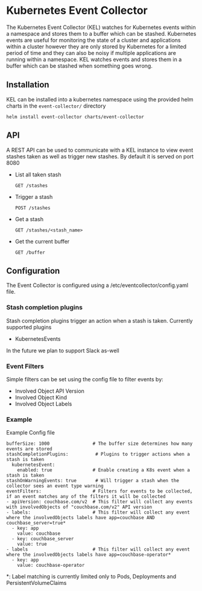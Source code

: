 # Kubernetes Event Collector

The Kubernetes Event Collector (KEL) watches for Kubernetes events within a namespace
and stores them to a buffer which can be stashed. Kubernetes events are useful
for monitoring the state of a cluster and applications within a cluster however
they are only stored by Kubernetes for a limited period of time and they can also
be noisy if multiple applications are running within a namespace. KEL watches 
events and stores them in a buffer which can be stashed when something goes wrong.

## Installation

KEL can be installed into a kubernetes namespace using the provided helm charts 
in the  `event-collector/` directory

```
helm install event-collector charts/event-collector
```

## API

A REST API can be used to communicate with a KEL instance to view event stashes
taken as well as trigger new stashes. By default it is served on port 8080

* List all taken stash

    `GET /stashes`

* Trigger a stash

    `POST /stashes`

* Get a stash

    `GET /stashes/<stash_name>`

* Get the current buffer

    `GET /buffer`

## Configuration
The Event Collector is configured using a /etc/eventcollector/config.yaml file. 

### Stash completion plugins
Stash completion plugins trigger an action when a stash is taken. Currently supported plugins
* KubernetesEvents

In the future we plan to support Slack as-well

### Event Filters
Simple filters can be set using the config file to filter events by:
* Involved Object API Version
* Involved Object Kind
* Involved Object Labels


### Example 
Example Config file
```
bufferSize: 1000                # The buffer size determines how many events are stored
stashCompletionPlugins:          # Plugins to trigger actions when a stash is taken 
  kubernetesEvent:
    enabled: true               # Enable creating a K8s event when a stash is taken
stashOnWarningEvents: true       # Will trigger a stash when the collector sees an event type warning
eventFilters:                   # Filters for events to be collected, if an event matches any of the filters it will be collected
- apiVersion: couchbase.com/v2  # This filter will collect any events with involvedObjects of "couchbase.com/v2" API version
- labels:                       # This filter will collect any event where the involvedObjects labels have app=couchbase AND couchbase_server=true*
  - key: app
    value: couchbase
  - key: couchbase_server
    value: true
- labels                        # This filter will collect any event where the involvedObjects labels have app=couchbase-operator*
  - key: app
    value: couchbase-operator    
```

*: Label matching is currently limited only to Pods, Deployments and PersistentVolumeClaims
